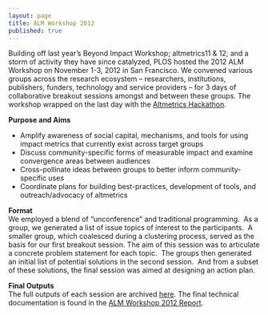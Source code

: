 ```yaml
---
layout: page
title: ALM Workshop 2012
published: true
---
```


Building off last year’s Beyond Impact Workshop; altmetrics11 &amp; 12; and a storm of activity they have since catalyzed, PLOS hosted the 2012 ALM Workshop on November 1-3, 2012 in San Francisco. We convened various groups across the research ecosystem – researchers, institutions, publishers, funders, technology and service providers – for 3 days of collaborative breakout sessions amongst and between these groups. The workshop wrapped on the last day with the <a href="http://articlemetrics.github.io/workshop_2012/hackathon/">Altmetrics Hackathon</a>.

<strong>Purpose and Aims</strong>
<br>
<ul>
	<li>Amplify awareness of social capital, mechanisms, and tools for using impact metrics that currently exist across target groups</li>
	<li>Discuss community-specific forms of measurable impact and examine convergence areas between audiences</li>
	<li>Cross-pollinate ideas between groups to better inform community-specific uses</li>
	<li>Coordinate plans for building best-practices, development of tools, and outreach/advocacy of altmetrics</li>
</ul>
<strong>Format</strong>
<br>
We employed a blend of “unconference” and traditional programming.  As a group, we generated a list of issue topics of interest to the participants.  A smaller group, which coalesced during a clustering process, served as the basis for our first breakout session. The aim of this session was to articulate a concrete problem statement for each topic.  The groups then generated an initial list of potential solutions in the second session.  And from a subset of these solutions, the final session was aimed at designing an action plan.

<strong>Final Outputs</strong>
<br>
The full outputs of each session are archived <a href="http://articlemetrics.github.io/workshop_2012/outputs/">here</a>. The final technical documentation is found in the <a href="http://figshare.com/articles/ALM_Workshop_2012_Report.pdf/98828">ALM Workshop 2012 Report</a>.
